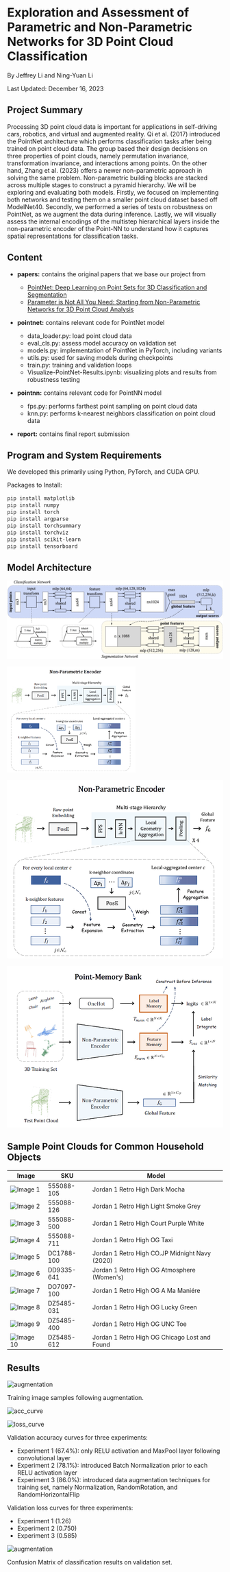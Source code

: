 # Exploration and Assessment of Parametric and Non-Parametric Networks for 3D Point Cloud Classification

By Jeffrey Li and Ning-Yuan Li

Last Updated: December 16, 2023

## Project Summary

Processing 3D point cloud data is important for applications in self-driving cars, robotics, and virtual and augmented reality. Qi et al. (2017) introduced the PointNet architecture which performs classification tasks after being trained on point cloud data. The group based their design decisions on three properties of point clouds, namely permutation invariance, transformation invariance, and interactions among points. On the other hand, Zhang et al. (2023) offers a newer non-parametric approach in solving the same problem. Non-parametric building blocks are stacked across multiple stages to construct a pyramid hierarchy. We will be exploring and evaluating both models. Firstly, we focused on implementing both networks and testing them on a smaller point cloud dataset based off ModelNet40. Secondly, we performed a series of tests on robustness on PointNet, as we augment the data during inference. Lastly, we will visually assess the internal encodings of the multistep hierarchical layers inside the non-parametric encoder of the Point-NN to understand how it captures spatial representations for classification tasks.

## Content

- **papers:** contains the original papers that we base our project from
    - [PointNet: Deep Learning on Point Sets for 3D Classification and Segmentation](./papers/PointNet.pdf)
    - [Parameter is Not All You Need: Starting from Non-Parametric Networks for 3D Point Cloud Analysis](./papers/PointNN.pdf)

- **pointnet:** contains relevant code for PointNet model
    - data_loader.py: load point cloud data
    - eval_cls.py: assess model accuracy on validation set
    - models.py: implementation of PointNet in PyTorch, including variants
    - utils.py: used for saving models during checkpoints
    - train.py: training and validation loops 
    - Visualize-PointNet-Results.ipynb: visualizing plots and results from robustness testing

- **pointnn:** contains relevant code for PointNN model
    - fps.py: performs farthest point sampling on point cloud data
    - knn.py: performs k-nearest neighbors classification on point cloud data

- **report:** contains final report submission

## Program and System Requirements

We developed this primarily using Python, PyTorch, and CUDA GPU.

Packages to Install:

```
pip install matplotlib
pip install numpy
pip install torch
pip install argparse
pip install torchsummary
pip install torchviz
pip install scikit-learn
pip install tensorboard
```

## Model Architecture

![PointNet](/assets/img/pointnet.jpg)

<img src="/assets/img/pointnn01.png" alt="PointNet" width="300"/>

![PointNN](/assets/img/pointnn01.png)

![PointNN](/assets/img/pointnn02.png)


## Sample Point Clouds for Common Household Objects 

| Image| SKU | Model |
|----------|----------|------------------------------|
| ![Image 1](/assests/img/sample/555088-105.jpg) | 555088-105 | Jordan 1 Retro High Dark Mocha |
| ![Image 2](/assests/img/sample/555088-126.jpg) | 555088-126 | Jordan 1 Retro High Light Smoke Grey |
| ![Image 3](/assests/img/sample/555088-500.jpg) | 555088-500 | Jordan 1 Retro High Court Purple White |
| ![Image 4](/assests/img/sample/555088-711.jpg) | 555088-711 | Jordan 1 Retro High OG Taxi
| ![Image 5](/assests/img/sample/DC1788-100.jpg) | DC1788-100 | Jordan 1 Retro High CO.JP Midnight Navy (2020) |
| ![Image 6](/assests/img/sample/DD9335-641.jpg) | DD9335-641 | Jordan 1 Retro High OG Atmosphere (Women's) |
| ![Image 7](/assests/img/sample/DO7097-100.jpg) | DO7097-100 | Jordan 1 Retro High OG A Ma Maniére |
| ![Image 8](/assests/img/sample/DZ5485-031.jpg) | DZ5485-031 | Jordan 1 Retro High OG Lucky Green |
| ![Image 9](/assests/img/sample/DZ5485-400.jpg) | DZ5485-400 | Jordan 1 Retro High OG UNC Toe |
| ![Image 10](/assests/img/sample/DZ5485-612.jpg) | DZ5485-612 | Jordan 1 Retro High OG Chicago Lost and Found |

## Results

![augmentation](/assests/img/augmentation.png)

Training image samples following augmentation.

![acc_curve](/assests/img/acc_curve.png)

![loss_curve](/assests/img/loss_curve.png)

Validation accuracy curves for three experiments:
- Experiment 1 (67.4%): only RELU activation and MaxPool layer following convolutional layer
- Experiment 2 (78.1%): introduced Batch Normalization prior to each RELU activation layer
- Experiment 3 (86.0%): introduced data augmentation techniques for training set, namely Normalization, RandomRotation, and RandomHorizontalFlip 

Validation loss curves for three experiments:
- Experiment 1 (1.26)
- Experiment 2 (0.750)
- Experiment 3 (0.585)

![augmentation](/assests/img/confusion_matrix.png)

Confusion Matrix of classification results on validation set.